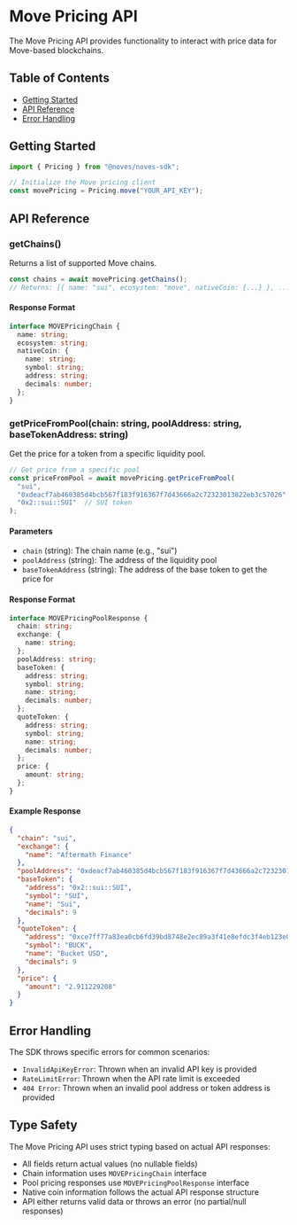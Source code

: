 # Move Pricing API

The Move Pricing API provides functionality to interact with price data for Move-based blockchains.

## Table of Contents
- [Getting Started](#getting-started)
- [API Reference](#api-reference)
- [Error Handling](#error-handling)

## Getting Started

```typescript
import { Pricing } from "@noves/noves-sdk";

// Initialize the Move pricing client
const movePricing = Pricing.move("YOUR_API_KEY");
```

## API Reference

### getChains()
Returns a list of supported Move chains.

```typescript
const chains = await movePricing.getChains();
// Returns: [{ name: "sui", ecosystem: "move", nativeCoin: {...} }, ...]
```

#### Response Format
```typescript
interface MOVEPricingChain {
  name: string;
  ecosystem: string;
  nativeCoin: {
    name: string;
    symbol: string;
    address: string;
    decimals: number;
  };
}
```

### getPriceFromPool(chain: string, poolAddress: string, baseTokenAddress: string)
Get the price for a token from a specific liquidity pool.

```typescript
// Get price from a specific pool
const priceFromPool = await movePricing.getPriceFromPool(
  "sui",
  "0xdeacf7ab460385d4bcb567f183f916367f7d43666a2c72323013822eb3c57026", // SUI-BUCK Aftermath Finance pool
  "0x2::sui::SUI"  // SUI token
);
```

#### Parameters
- `chain` (string): The chain name (e.g., "sui")
- `poolAddress` (string): The address of the liquidity pool
- `baseTokenAddress` (string): The address of the base token to get the price for

#### Response Format
```typescript
interface MOVEPricingPoolResponse {
  chain: string;
  exchange: {
    name: string;
  };
  poolAddress: string;
  baseToken: {
    address: string;
    symbol: string;
    name: string;
    decimals: number;
  };
  quoteToken: {
    address: string;
    symbol: string;
    name: string;
    decimals: number;
  };
  price: {
    amount: string;
  };
}
```

#### Example Response
```json
{
  "chain": "sui",
  "exchange": {
    "name": "Aftermath Finance"
  },
  "poolAddress": "0xdeacf7ab460385d4bcb567f183f916367f7d43666a2c72323013822eb3c57026",
  "baseToken": {
    "address": "0x2::sui::SUI",
    "symbol": "SUI",
    "name": "Sui",
    "decimals": 9
  },
  "quoteToken": {
    "address": "0xce7ff77a83ea0cb6fd39bd8748e2ec89a3f41e8efdc3f4eb123e0ca37b184db2::buck::BUCK",
    "symbol": "BUCK",
    "name": "Bucket USD",
    "decimals": 9
  },
  "price": {
    "amount": "2.911229208"
  }
}
```

## Error Handling

The SDK throws specific errors for common scenarios:

- `InvalidApiKeyError`: Thrown when an invalid API key is provided
- `RateLimitError`: Thrown when the API rate limit is exceeded
- `404 Error`: Thrown when an invalid pool address or token address is provided

## Type Safety

The Move Pricing API uses strict typing based on actual API responses:

- All fields return actual values (no nullable fields)
- Chain information uses `MOVEPricingChain` interface
- Pool pricing responses use `MOVEPricingPoolResponse` interface
- Native coin information follows the actual API response structure
- API either returns valid data or throws an error (no partial/null responses) 